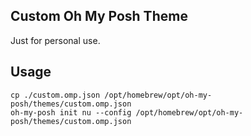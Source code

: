 ## Custom Oh My Posh Theme

Just for personal use.

## Usage

```
cp ./custom.omp.json /opt/homebrew/opt/oh-my-posh/themes/custom.omp.json
oh-my-posh init nu --config /opt/homebrew/opt/oh-my-posh/themes/custom.omp.json
```